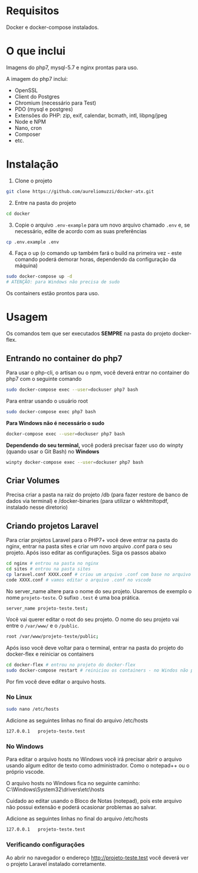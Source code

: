 # Requisitos

Docker e docker-compose instalados.

# O que inclui

Imagens do php7, mysql-5.7 e nginx prontas para uso.

A imagem do php7 inclui: 
* OpenSSL
* Client do Postgres
* Chromium (necessário para Test)
* PDO (mysql e postgres)
* Extensões do PHP: zip, exif, calendar, bcmath, intl, libpng/jpeg
* Node e NPM
* Nano, cron
* Composer
* etc.

# Instalação

1. Clone o projeto
````sh
git clone https://github.com/aureliomuzzi/docker-atx.git
````
2. Entre na pasta do projeto
````sh
cd docker
````
3. Copie o arquivo ``.env-example`` para um novo arquivo chamado ``.env`` e, se necessário, edite de acordo com as suas preferências
````sh
cp .env.example .env
````
4. Faça o up (o comando up também fará o build na primeira vez - este comando poderá demorar horas, dependendo da configuração da máquina)
````sh
sudo docker-compose up -d
# ATENÇÃO: para Windows não precisa de sudo
````

Os containers estão prontos para uso. 

# Usagem
Os comandos tem que ser executados **SEMPRE** na pasta do projeto docker-flex.

## Entrando no container do php7
Para usar o php-cli, o artisan ou o npm, você deverá entrar no container do php7 com o seguinte comando 
````sh
sudo docker-compose exec --user=dockuser php7 bash
```` 
Para entrar usando o usuário root
````sh
sudo docker-compose exec php7 bash
````
**Para Windows não é necessário o sudo**
````sh
docker-compose exec --user=dockuser php7 bash
````
**Dependendo do seu terminal,** você poderá precisar fazer uso do winpty (quando usar o Git Bash) no **Windows**
````sh
winpty docker-compose exec --user=dockuser php7 bash
````

## Criar Volumes
Precisa criar a pasta na raiz do projeto /db (para fazer restore de banco de dados via terminal) e /docker-binaries (para utilizar o wkhtmltopdf, instalado nesse diretorio)

## Criando projetos Laravel
Para criar projetos Laravel para o PHP7+ você deve entrar na pasta do nginx, entrar na pasta sites e criar um novo arquivo .conf para o seu projeto. Após isso editar as configurações. Siga os passos abaixo

````sh
cd nginx # entrou na pasta no nginx
cd sites # entrou na pasta sites
cp laravel.conf XXXX.conf # criou um arquivo .conf com base no arquivo laravel. XXXX é o nome do seu projeto
code XXXX.conf # vamos editar o arquivo .conf no vscode
````

No server_name altere para o nome do seu projeto. Usaremos de exemplo o nome ``projeto-teste``. O sufixo ``.test`` é uma boa prática.
````sh
server_name projeto-teste.test;
````
Você vai querer editar o root do seu projeto. O nome do seu projeto vai entre o ``/var/www/`` e o ``/public``.
````sh
root /var/www/projeto-teste/public;
````
Após isso você deve voltar para o terminal, entrar na pasta do projeto do docker-flex e reiniciar os containers
````sh
cd docker-flex # entrou no projeto do docker-flex
sudo docker-compose restart # reiniciou os containers - no Windos não precisa do sudo
````

Por fim você deve editar o arquivo hosts.
### No Linux
````sh
sudo nano /etc/hosts
````
Adicione as seguintes linhas no final do arquivo /etc/hosts
````sh
127.0.0.1   projeto-teste.test
````

### No Windows
Para editar o arquivo hosts no Windows você irá precisar abrir o arquivo usando algum editor de texto como administrador. Como o notepad++ ou o próprio vscode. 

O arquivo hosts no Windows fica no seguinte caminho: C:\Windows\System32\drivers\etc\hosts

Cuidado ao editar usando o Bloco de Notas (notepad), pois este arquivo não possui extensão e poderá ocasionar problemas ao salvar.

Adicione as seguintes linhas no final do arquivo /etc/hosts
````sh
127.0.0.1   projeto-teste.test
````

### Verificando configurações
Ao abrir no navegador o endereço http://projeto-teste.test você deverá ver o projeto Laravel instalado corretamente.
